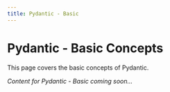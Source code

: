 ```yaml
---
title: Pydantic - Basic
---
```


# Pydantic - Basic Concepts

This page covers the basic concepts of Pydantic.

*Content for Pydantic - Basic coming soon...*
